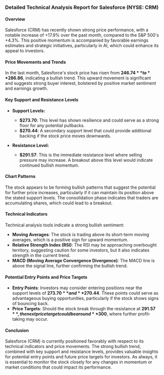 ### Detailed Technical Analysis Report for Salesforce (NYSE: CRM)

#### Overview
Salesforce (CRM) has recently shown strong price performance, with a notable increase of +17.9% over the past month, compared to the S&P 500's +4.3%. This positive momentum is accompanied by favorable earnings estimates and strategic initiatives, particularly in AI, which could enhance its appeal to investors.

#### Price Movements and Trends
In the last month, Salesforce's stock price has risen from **$246.74** to **$286.86**, indicating a bullish trend. This upward movement is significant and suggests strong buyer interest, bolstered by positive market sentiment and earnings growth.

#### Key Support and Resistance Levels
- **Support Levels:**
  - **$273.70**: This level has shown resilience and could serve as a strong floor for any potential pullbacks.
  - **$270.44**: A secondary support level that could provide additional backing if the stock price moves downwards.

- **Resistance Level:**
  - **$291.57**: This is the immediate resistance level where selling pressure may increase. A breakout above this level would indicate continued bullish momentum.

#### Chart Patterns
The stock appears to be forming bullish patterns that suggest the potential for further price increases, particularly if it can maintain its position above the stated support levels. The consolidation phase indicates that traders are accumulating shares, which could lead to a breakout.

#### Technical Indicators
Technical analysis tools indicate a strong bullish sentiment:
- **Moving Averages**: The stock is trading above its short-term moving averages, which is a positive sign for upward momentum.
- **Relative Strength Index (RSI)**: The RSI may be approaching overbought territory, suggesting caution for some investors, but it also indicates strength in the current trend.
- **MACD (Moving Average Convergence Divergence)**: The MACD line is above the signal line, further confirming the bullish trend.

#### Potential Entry Points and Price Targets
- **Entry Points**: Investors may consider entering positions near the support levels of **$273.70** and **$270.44**. These points could serve as advantageous buying opportunities, particularly if the stock shows signs of bouncing back.
- **Price Targets**: Should the stock break through the resistance at **$291.57**, the next price target could be around **$300**, where further profit-taking may occur.

#### Conclusion
Salesforce (CRM) is currently positioned favorably with respect to its technical indicators and price movements. The strong bullish trend, combined with key support and resistance levels, provides valuable insights for potential entry points and future price targets for investors. As always, it is essential to monitor the stock closely for any changes in momentum or market conditions that could impact its performance.